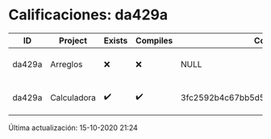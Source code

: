 # Calificaciones: da429a
|ID|Project|Exists|Compiles|CommitHash|CommitDate|CheckDate|Comments|
|-|-|-|-|-|-|-|-|
|da429a|Arreglos|❌|❌|NULL|NULL|15-10-2020 21:24:11|No se encontró el archivo en PracticasComputacionI/Arreglos/Arreglos.cpp|
|da429a|Calculadora|✔️|✔️|3fc2592b4c67bb5d592aaeb5e410967f74685abe|08-10-2020 14:04:08|15-10-2020 21:24:08|NULL|

Última actualización: 15-10-2020 21:24